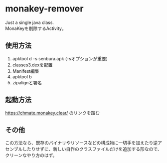 # monakey-remover
Just a single java class.  
MonaKeyを削除するActivity。
## 使用方法
1. apktool d -s senbura.apk (-sオプションが重要)
2. classes3.dexを配置
3. Manifest編集
4. apktool b
5. zipalignと署名
## 起動方法
https://chmate.monakey.clear/ のリンクを踏む
## その他
この方法なら、既存のバイナリやリソースなどの構成物に一切手を加えたり逆アセンブルしたりせずに、新しい自作のクラスファイルだけを追加する形なので、クリーンなやり方のはず。
